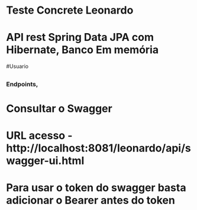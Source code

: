 # Teste Concrete Leonardo

# API rest Spring Data JPA com Hibernate, Banco Em memória


#Usuario
## 
### Endpoints, 
# Consultar o Swagger
# URL acesso - http://localhost:8081/leonardo/api/swagger-ui.html
# Para usar o token do swagger basta adicionar o Bearer antes do token